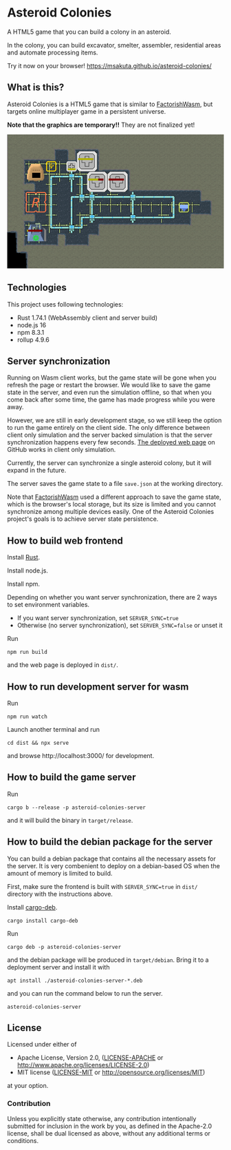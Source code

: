 # Asteroid Colonies

A HTML5 game that you can build a colony in an asteroid.

In the colony, you can build excavator, smelter, assembler, residential areas and automate processing items.

Try it now on your browser!
https://msakuta.github.io/asteroid-colonies/

## What is this?

Asteroid Colonies is a HTML5 game that is similar to [FactorishWasm](https://github.com/msakuta/FactorishWasm), but targets online multiplayer game in a persistent universe.

**Note that the graphics are temporary!!** They are not finalized yet!

![screenshot](doc/screenshot00.png)

## Technologies

This project uses following technologies:

* Rust 1.74.1 (WebAssembly client and server build)
* node.js 16
* npm 8.3.1
* rollup 4.9.6

## Server synchronization

Running on Wasm client works, but the game state will be gone when you refresh the page or restart the browser.
We would like to save the game state in the server, and even run the simulation offline, so that when you come back after some time, the game has made progress while you were away.

However, we are still in early development stage, so we still keep the option to run the game entirely on the client side.
The only difference between client only simulation and the server backed simulation is that the server synchronization happens every few seconds.
[The deployed web page](https://msakuta.github.io/asteroid-colonies/) on GitHub works in client only simulation.

Currently, the server can synchronize a single asteroid colony, but it will expand in the future.

The server saves the game state to a file `save.json` at the working directory.

Note that [FactorishWasm](https://github.com/msakuta/FactorishWasm) used a different approach to save the game state, which is the browser's local storage, but its size is limited and you cannot synchronize among multiple devices easily.
One of the Asteroid Colonies project's goals is to achieve server state persistence.

## How to build web frontend

Install [Rust](https://www.rust-lang.org/tools/install).

Install node.js.

Install npm.

Depending on whether you want server synchronization, there are 2 ways to set environment variables.

* If you want server synchronization, set `SERVER_SYNC=true`
* Otherwise (no server synchronization), set `SERVER_SYNC=false` or unset it

Run

    npm run build

and the web page is deployed in `dist/`.



## How to run development server for wasm

Run

    npm run watch

Launch another terminal and run

    cd dist && npx serve

and browse http://localhost:3000/ for development.


## How to build the game server

Run

    cargo b --release -p asteroid-colonies-server

and it will build the binary in `target/release`.


## How to build the debian package for the server

You can build a debian package that contains all the necessary assets for the server.
It is very combenient to deploy on a debian-based OS when the amount of memory is limited to build.

First, make sure the frontend is built with `SERVER_SYNC=true` in `dist/` directory with the instructions above.

Install [cargo-deb](https://crates.io/crates/cargo-deb).

    cargo install cargo-deb

Run

    cargo deb -p asteroid-colonies-server

and the debian package will be produced in `target/debian`.
Bring it to a deployment server and install it with

    apt install ./asteroid-colonies-server-*.deb

and you can run the command below to run the server.

    asteroid-colonies-server


## License

Licensed under either of

* Apache License, Version 2.0, ([LICENSE-APACHE](LICENSE-APACHE) or http://www.apache.org/licenses/LICENSE-2.0)
* MIT license ([LICENSE-MIT](LICENSE-MIT) or http://opensource.org/licenses/MIT)

at your option.

### Contribution

Unless you explicitly state otherwise, any contribution intentionally
submitted for inclusion in the work by you, as defined in the Apache-2.0
license, shall be dual licensed as above, without any additional terms or
conditions.
